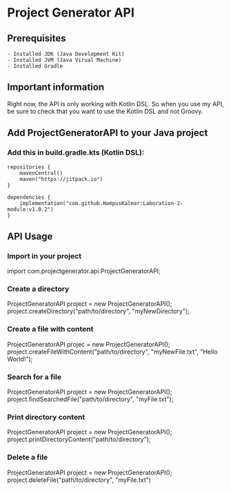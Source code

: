 # Project Generator API

## Prerequisites
	- Installed JDK (Java Development Kit)
	- Installed JVM (Java Virual Machine)
	- Installed Gradle

## Important information
Right now, the API is only working with Kotlin DSL. So when you use my API, be sure to check that you want to use the Kotlin DSL and not Groovy.

## Add ProjectGeneratorAPI to your Java project

### Add this in build.gradle.kts (Kotlin DSL):
    repositories {
        mavenCentral()  
        maven("https://jitpack.io")
    }

    dependencies { 
        implementation("com.github.HampusKalmar:Laboration-2-module:v1.0.2")
    }

## API Usage

### Import in your project
import com.projectgenerator.api.ProjectGeneratorAPI;

### Create a directory
ProjectGeneratorAPI project = new ProjectGeneratorAPI();
project.createDirectory("path/to/directory", "myNewDirectory");

### Create a file with content 
ProjectGeneratorAPI projec = new ProjectGeneratorAPI();
project.createFileWithContent("path/to/directory", "myNewFile.txt", "Hello World!");

### Search for a file
ProjectGeneratorAPI project = new ProjectGeneratorAPI();
project.findSearchedFile("path/to/directory", "myFile.txt");

### Print directory content
ProjectGeneratorAPI project = new ProjectGeneratorAPI();
project.printDirectoryContent("path/to/directory");

### Delete a file 
ProjectGeneratorAPI project = new ProjectGeneratorAPI();
project.deleteFile("path/to/directory", "myFile.txt")
